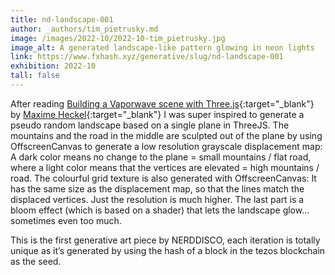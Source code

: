 ```yaml
---
title: nd-landscape-001
author: _authors/tim_pietrusky.md
image: /images/2022-10/2022-10-tim_pietrusky.jpg
image_alt: A generated landscape-like pattern glowing in neon lights
link: https://www.fxhash.xyz/generative/slug/nd-landscape-001
exhibition: 2022-10
tall: false 
---
```


After reading [Building a Vaporwave scene with Three.js](https://blog.maximeheckel.com/posts/vaporwave-3d-scene-with-threejs/){:target="_blank"} by [Maxime Heckel](https://twitter.com/MaximeHeckel){:target="_blank"} I was super inspired to generate a pseudo random landscape based on a single plane in ThreeJS.
The mountains and the road in the middle are sculpted out of the plane by using OffscreenCanvas to generate a low resolution grayscale displacement map: A dark color means no change to the plane = small mountains / flat road, where a light color means that the vertices are elevated = high mountains / road.
The colourful grid texture is also generated with OffscreenCanvas: It has the same size as the displacement map, so that the lines match the displaced vertices. Just the resolution is much higher.
The last part is a bloom effect (which is based on a shader) that lets the landscape glow... sometimes even too much.

This is the first generative art piece by NERDDISCO, each iteration is totally unique as it’s generated by using the hash of a block in the tezos blockchain as the seed.
